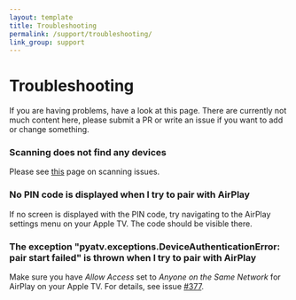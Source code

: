 ```yaml
---
layout: template
title: Troubleshooting
permalink: /support/troubleshooting/
link_group: support
---
```

# Troubleshooting

If you are having problems, have a look at this page. There are currently not
much content here, please submit a PR or write an issue if you want to add or
change something.

### Scanning does not find any devices

Please see [this](../scanning_issues/) page on scanning issues.

### No PIN code is displayed when I try to pair with AirPlay

If no screen is displayed with the PIN code, try navigating to the AirPlay
settings menu on your Apple TV. The code should be visible there.

### The exception "pyatv.exceptions.DeviceAuthenticationError: pair start failed" is thrown when I try to pair with AirPlay

Make sure you have *Allow Access* set to *Anyone on the Same Network* for
AirPlay on your Apple TV. For details, see issue [#377](https://github.com/postlund/pyatv/issues/377).
